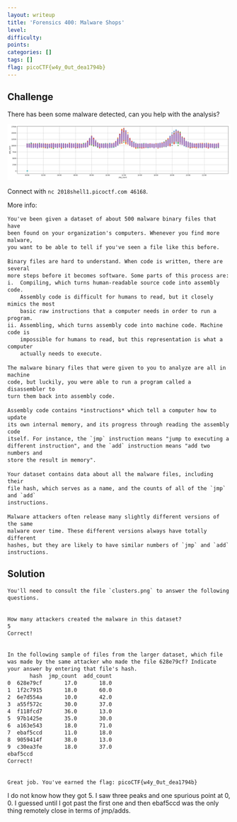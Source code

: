 ```yaml
---
layout: writeup
title: 'Forensics 400: Malware Shops'
level: 
difficulty: 
points: 
categories: []
tags: []
flag: picoCTF{w4y_0ut_dea1794b}
---
```

## Challenge

There has been some malware detected, can you help with the analysis?

![](writeupfiles/plot.png)

Connect with `nc 2018shell1.picoctf.com 46168`.

More info:

    You've been given a dataset of about 500 malware binary files that have
    been found on your organization's computers. Whenever you find more malware,
    you want to be able to tell if you've seen a file like this before.
    
    Binary files are hard to understand. When code is written, there are several
    more steps before it becomes software. Some parts of this process are:
    i.  Compiling, which turns human-readable source code into assembly code.
        Assembly code is difficult for humans to read, but it closely mimics the most
        basic raw instructions that a computer needs in order to run a program.
    ii. Assembling, which turns assembly code into machine code. Machine code is
        impossible for humans to read, but this representation is what a computer
        actually needs to execute.
    
    The malware binary files that were given to you to analyze are all in machine
    code, but luckily, you were able to run a program called a disassembler to
    turn them back into assembly code.
    
    Assembly code contains *instructions* which tell a computer how to update
    its own internal memory, and its progress through reading the assembly code
    itself. For instance, the `jmp` instruction means "jump to executing a
    different instruction", and the `add` instruction means "add two numbers and
    store the result in memory".
    
    Your dataset contains data about all the malware files, including their
    file hash, which serves as a name, and the counts of all of the `jmp` and `add`
    instructions.
    
    Malware attackers often release many slightly different versions of the same
    malware over time. These different versions always have totally different
    hashes, but they are likely to have similar numbers of `jmp` and `add`
    instructions.

## Solution

    You'll need to consult the file `clusters.png` to answer the following questions.
    
    
    How many attackers created the malware in this dataset?
    5
    Correct!
    
    
    In the following sample of files from the larger dataset, which file was made by the same attacker who made the file 628e79cf? Indicate your answer by entering that file's hash.
           hash  jmp_count  add_count
    0  628e79cf       17.0       18.0
    1  1f2c7915       18.0       60.0
    2  6e7d554a       10.0       42.0
    3  a55f572c       30.0       37.0
    4  f118fcd7       36.0       13.0
    5  97b1425e       35.0       30.0
    6  a163e543       18.0       71.0
    7  ebaf5ccd       11.0       18.0
    8  9059414f       38.0       13.0
    9  c30ea3fe       18.0       37.0
    ebaf5ccd
    Correct!
    
    
    Great job. You've earned the flag: picoCTF{w4y_0ut_dea1794b}

I do not know how they got 5. I saw three peaks and one spurious point
at 0, 0. I guessed until I got past the first one and then ebaf5ccd was
the only thing remotely close in terms of jmp/adds.

